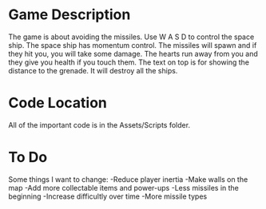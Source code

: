# Game Description
The game is about avoiding the missiles. Use W A S D to control the space ship. The space ship has momentum control. The missiles will spawn and if they hit you, you will take some damage. The hearts run away from you and they give you health if you touch them. The text on top is for showing the distance to the grenade. It will destroy all the ships.
# Code Location
All of the important code is in the Assets/Scripts folder.
# To Do
Some things I want to change:
-Reduce player inertia
-Make walls on the map
-Add more collectable items and power-ups
-Less missiles in the beginning
-Increase difficultly over time
-More missile types